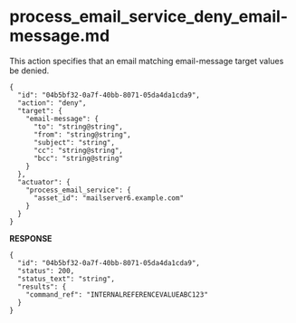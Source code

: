 
# process_email_service_deny_email-message.md

This action specifies that an email matching email-message target values be denied.

```
{
  "id": "04b5bf32-0a7f-40bb-8071-05da4da1cda9",
  "action": "deny",
  "target": {
    "email-message": {
      "to": "string@string",
      "from": "string@string",
      "subject": "string",
      "cc": "string@string",
      "bcc": "string@string"
    }
  },
  "actuator": {
    "process_email_service": {
      "asset_id": "mailserver6.example.com"
    }
  }
}
```

**RESPONSE**

```
{
  "id": "04b5bf32-0a7f-40bb-8071-05da4da1cda9",
  "status": 200,
  "status_text": "string",
  "results": {
    "command_ref": "INTERNALREFERENCEVALUEABC123"
  }
}
```
